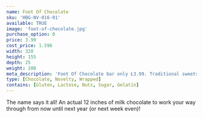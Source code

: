 ```yaml
---
name: Foot Of Chocolate
sku: 'HBG-NV-016-01'
available: TRUE
image: 'foot-of-chocolate.jpg'
purchase_option: 0
price: 3.99
cost_price: 1.596
width: 320
height: 155
depth: 25
weight: 200
meta_description: 'Foot Of Chocolate bar only Ł3.99. Traditional sweets and more at Humbugs Confectionery Store. Specialists in satisfying your sweet tooth!'
type: [Chocolate, Novelty, Wrapped]
contains: [Gluten, Lactose, Nuts, Sugar, Gelatin]
---
```

The name says it all! An actual 12 inches of milk chocolate to work your way through from now until next year (or next week even)!